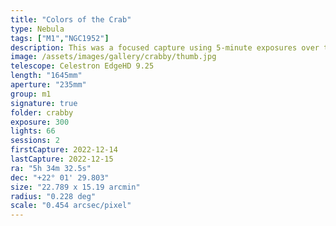 ```yaml
---
title: "Colors of the Crab"
type: Nebula
tags: ["M1","NGC1952"]
description: This was a focused capture using 5-minute exposures over two nights with the Optolong L-eXtreme filter. The Crab Nebula was mistaken for a comet by astronomer Charles Messier in the late 1600s. Frustrated, he started a catalog of 'things to avoid' and the Crab was awarded Messier 1 or M1 for short. I wonder what his reaction would have been had he used an EdgeHD instead?
image: /assets/images/gallery/crabby/thumb.jpg
telescope: Celestron EdgeHD 9.25
length: "1645mm"
aperture: "235mm"
group: m1
signature: true
folder: crabby
exposure: 300
lights: 66
sessions: 2
firstCapture: 2022-12-14 
lastCapture: 2022-12-15
ra: "5h 34m 32.5s"
dec: "+22° 01' 29.803"
size: "22.789 x 15.19 arcmin"
radius: "0.228 deg"
scale: "0.454 arcsec/pixel"
---
```

